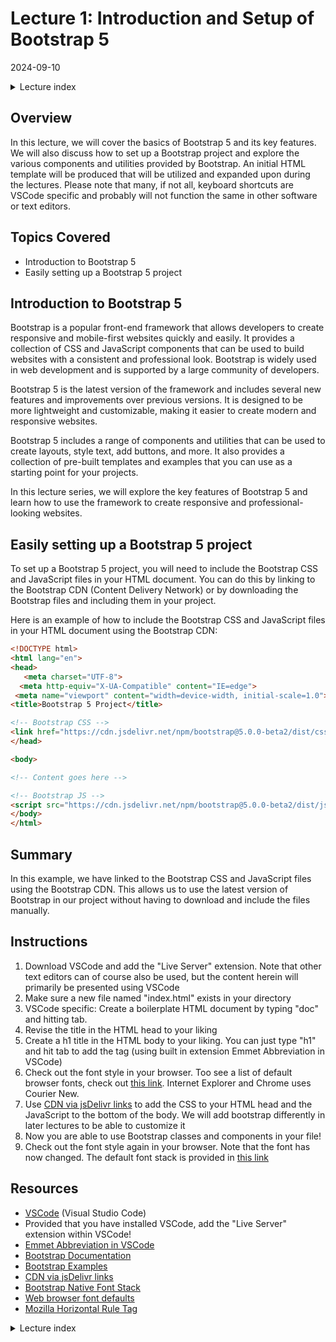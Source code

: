 # Lecture 1: Introduction and Setup of Bootstrap 5
2024-09-10

<!--html_preserve--><details>
  <summary>Lecture index</summary>

- [Lecture 1: Introduction and Setup of Bootstrap 5](/lectures/lecture_01/lecture_01.md)
- [Lecture 2: Typography and Colors](/lectures/lecture_02/lecture_02.md)
- [Lecture 3: Buttons](/lectures/lecture_03/lecture_03.md)
- [Lecture 4: Utility Classes](/lectures/lecture_04/lecture_04.md)
- [Lecture 5: Containers](/lectures/lecture_05/lecture_05.md)
- [Lecture 6: Grid Layout](/lectures/lecture_06/lecture_06.md)
- [Lecture 7: Navbars and Forms](/lectures/lecture_07/lecture_07.md)
- [Lecture 8: Cards](/lectures/lecture_08/lecture_08.md)
- [Lecture 9: Accordions](/lectures/lecture_09/lecture_09.md)
- [Lecture 10: List Groups](/lectures/lecture_10/lecture_10.md)
- [Lecture 11: Icons](/lectures/lecture_11/lecture_11.md)

</details><!--/html_preserve-->


## Overview

In this lecture, we will cover the basics of Bootstrap 5 and its key
features. We will also discuss how to set up a Bootstrap project and explore
the various components and utilities provided by Bootstrap. An initial HTML
template will be produced that will be utilized and expanded upon during the
lectures. Please note that many, if not all, keyboard shortcuts are VSCode
specific and probably will not function the same in other software or text
editors.

## Topics Covered

- Introduction to Bootstrap 5
- Easily setting up a Bootstrap 5 project

## Introduction to Bootstrap 5

Bootstrap is a popular front-end framework that allows developers to create
responsive and mobile-first websites quickly and easily. It provides a
collection of CSS and JavaScript components that can be used to build
websites with a consistent and professional look. Bootstrap is widely used in
web development and is supported by a large community of developers.

Bootstrap 5 is the latest version of the framework and includes several new
features and improvements over previous versions. It is designed to be more
lightweight and customizable, making it easier to create modern and
responsive websites.

Bootstrap 5 includes a range of components and utilities that can be used to
create layouts, style text, add buttons, and more. It also provides a
collection of pre-built templates and examples that you can use as a starting
point for your projects.

In this lecture series, we will explore the key features of Bootstrap 5 and
learn how to use the framework to create responsive and professional-looking
websites.

## Easily setting up a Bootstrap 5 project

To set up a Bootstrap 5 project, you will need to include the Bootstrap CSS
and JavaScript files in your HTML document. You can do this by linking to the
Bootstrap CDN (Content Delivery Network) or by downloading the Bootstrap
files and including them in your project.

Here is an example of how to include the Bootstrap CSS and JavaScript files
in your HTML document using the Bootstrap CDN:

```html
<!DOCTYPE html>
<html lang="en">
<head>
   <meta charset="UTF-8">
  <meta http-equiv="X-UA-Compatible" content="IE=edge">
 <meta name="viewport" content="width=device-width, initial-scale=1.0">
<title>Bootstrap 5 Project</title>

<!-- Bootstrap CSS -->
<link href="https://cdn.jsdelivr.net/npm/bootstrap@5.0.0-beta2/dist/css/bootstrap.min.css" rel="stylesheet">
</head>

<body>

<!-- Content goes here -->

<!-- Bootstrap JS -->
<script src="https://cdn.jsdelivr.net/npm/bootstrap@5.0.0-beta2/dist/js/bootstrap.bundle.min.js"></script>
</body>
</html>
```

## Summary

In this example, we have linked to the Bootstrap CSS and JavaScript files
using the Bootstrap CDN. This allows us to use the latest version of
Bootstrap in our project without having to download and include the files
manually.

## Instructions

1. Download VSCode and add the "Live Server" extension. Note that other text
   editors can of course also be used, but the content herein will primarily
   be presented using VSCode
1. Make sure a new file named "index.html" exists in your directory
1. VSCode specific: Create a boilerplate HTML document by typing "doc" and
   hitting tab.
1. Revise the title in the HTML head to your liking
1. Create a h1 title in the HTML body to your liking. You can just type "h1"
   and hit tab to add the tag (using built in extension Emmet Abbreviation in
   VSCode)
1. Check out the font style in your browser. Too see a list of default
   browser fonts, check out [this
   link](https://granneman.com/webdev/coding/css/fonts-and-formatting/web-browser-font-defaults).
   Internet Explorer and Chrome uses Courier New.
1. Use [CDN via jsDelivr
   links](https://getbootstrap.com/docs/5.0/getting-started/download/#cdn-via-jsdelivr)
   to add the CSS to your HTML head and the JavaScript to the bottom of the
   body. We will add bootstrap differently in later lectures to be able to
   customize it
1. Now you are able to use Bootstrap classes and components in your file!
1. Check out the font style again in your browser. Note that the font has now
   changed. The default font stack is provided in [this
   link](https://getbootstrap.com/docs/5.0/content/reboot/#native-font-stack)

## Resources

- [VSCode](https://code.visualstudio.com/) (Visual Studio Code)
- Provided that you have installed VSCode, add the "Live Server" extension
  within VSCode!
- [Emmet Abbreviation in
  VSCode](https://code.visualstudio.com/docs/editor/emmet)
- [Bootstrap
  Documentation](https://getbootstrap.com/docs/5.0/getting-started/introduction/)
- [Bootstrap Examples](https://getbootstrap.com/docs/5.0/examples/)
- [CDN via jsDelivr
  links](https://getbootstrap.com/docs/5.0/getting-started/download/#cdn-via-jsdelivr)
- [Bootstrap Native Font
  Stack](https://getbootstrap.com/docs/5.0/content/reboot/#native-font-stack)
- [Web browser font
  defaults](https://granneman.com/webdev/coding/css/fonts-and-formatting/web-browser-font-defaults)
- [Mozilla Horizontal Rule
  Tag](https://developer.mozilla.org/en-US/docs/Web/HTML/Element/hr)


<!--html_preserve--><details>
  <summary>Lecture index</summary>

- [Lecture 1: Introduction and Setup of Bootstrap 5](/lectures/lecture_01/lecture_01.md)
- [Lecture 2: Typography and Colors](/lectures/lecture_02/lecture_02.md)
- [Lecture 3: Buttons](/lectures/lecture_03/lecture_03.md)
- [Lecture 4: Utility Classes](/lectures/lecture_04/lecture_04.md)
- [Lecture 5: Containers](/lectures/lecture_05/lecture_05.md)
- [Lecture 6: Grid Layout](/lectures/lecture_06/lecture_06.md)
- [Lecture 7: Navbars and Forms](/lectures/lecture_07/lecture_07.md)
- [Lecture 8: Cards](/lectures/lecture_08/lecture_08.md)
- [Lecture 9: Accordions](/lectures/lecture_09/lecture_09.md)
- [Lecture 10: List Groups](/lectures/lecture_10/lecture_10.md)
- [Lecture 11: Icons](/lectures/lecture_11/lecture_11.md)

</details><!--/html_preserve-->

